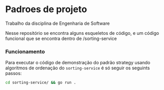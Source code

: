 # Padroes de projeto
Trabalho da disciplina de Engenharia de Software

Nesse repositório se encontra alguns esqueletos de código, e um código funcional que se encontra dentro de /sorting-service

### Funcionamento
Para executar o código de demonstração do padrão strategy usando algoritmos de ordenação do `sorting-service` é só seguir os seguints passos:
```sh
cd sorting-service/ && go run .
 ```

